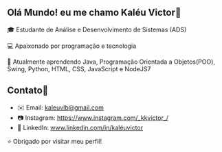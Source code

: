 ## Olá Mundo! eu me chamo Kaléu Victor👋

🎓 Estudante de Análise e Desenvolvimento de Sistemas (ADS)

💻 Apaixonado por programação e tecnologia  

🚀 Atualmente aprendendo Java, Programação Orientada a Objetos(POO), Swing, Python, HTML, CSS, JavaScript e NodeJS7

## Contato📱
- ✉️ Email: kaleuvlb@gmail.com
- 📷 Instagram: https://www.instagram.com/_kkvictor_/
- 💼 LinkedIn: www.linkedin.com/in/kaléuvictor

⭐ Obrigado por visitar meu perfil!
